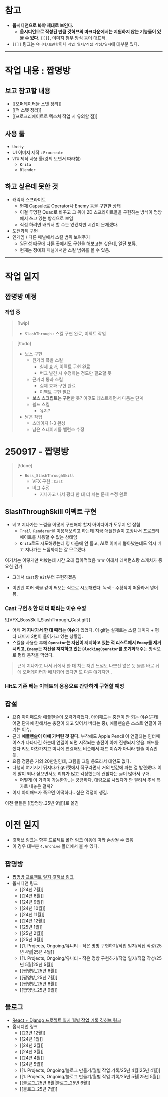 # 참고
- **옵시디언으로 봐야 제대로 보인다.**
	- **옵시디언으로 작성된 만큼 깃허브의 마크다운에서는 지원하지 않는 기능들이 있을 수 있다.** `[[]]`, 이미지 첨부 방식 등이 대표적.
- `[[]]` 링크는 `유니티/보관함`이나 `작업 일지/직접 작성/일지`에 대부분 있다.
---
# 작업 내용 : 짭명방

## 보고 참고할 내용
- [[오퍼레이터들 스탯 정리]]
- [[적 스탯 정리]]
- [[프로크리에이트로 텍스쳐 작업 시 유의할 점]]
## 사용 툴
- `Unity`
- UI 이미지 제작 : `Procreate`
- `VFX` 제작 사용 툴(강의 보면서 따라함)
	- `Krita`
	- `Blender`

## 하고 싶은데 못한 것
- 캐릭터 스프라이트 
	- 현재 Capsule로 Operator나 Enemy 등을 구현한 상태
	- 이걸 투명한 Quad로 바꾸고 그 위에 2D 스프라이트들을 구현하는 방식이 명방에서 쓰고 있는 방식으로 보임
	- 직접 하려면 배워서 할 수는 있겠지만 시간이 문제겠다. 
- 도전과제 구현
- 인게임 / 다른 패널에서 스킬 범위 보여주기 
	- 일관성 때문에 다른 곳에서도 구현을 해보고는 싶은데, 일단 보류.
	- 현재는 정예화 패널에서만 스킬 범위를 볼 수 있음.

---
# 작업 일지

## 짭명방 예정

### 작업 중

>[!wip]
>- `SlashThrough` : 스킬 구현 완료, 이펙트 작업 



>[!todo]
>- 보스 구현
>	- 원거리 폭발 스킬
>		- 실제 효과, 이펙트 구현 완료
>		- 버그 발견 시 수정하는 정도만 필요할 듯
>	- 근거리 통과 스킬
>		- 실제 효과 구현 완료
>		- 이펙트 구현 필요
>	- **보스 스크립트는 구현**한 듯? 이것도 테스트하면서 다듬는 단계
>	- 쉴드 스킬
>		- 유지? 
>- 남은 작업
>	- 스테이지 1-3 완성
>	- 남은 스테이지들 밸런스 수정

# 250917 - 짭명방

>[!done]
>- `Boss_SlashThroughSkill`
>	- VFX 구현 : `Cast`
>	- 버그 수정 
>		- 지나가고 나서 평타 한 대 더 치는 문제 수정 완료
## SlashThroughSkill 이펙트 구현
- 베고 지나가는 느낌을 어떻게 구현해야 할지 아이디어가 도무지 안 잡힘
	- `Trail Renderer`을 이용해보려고 하는데 지금 애플펜슬이 고장나서 프로크리에이트를 사용할 수 없는 상태임
	- `Krita`로도 시도해봤는데 영 마음에 안 들고, AI로 이미지 뽑아봤는데도 역시 베고 지나가는 느낌까지는 잘 모르겠다.

여기서는 이렇게만 써놨는데 시간 오래 잡아먹었음 ㅠㅠ 이래서 레퍼런스랑 스케치가 중요한 건가

- 그래서 `Cast`랑 `Hit`부터 구현하겠음


- 이번엔 여러 색을 같이 써보는 식으로 시도해봤다. 녹색 - 주황색이 떠올라서 넣어봄.
### Cast 구현 & 한 대 더 때리는 이슈 수정
![[VFX_BossSkill_SlashThrough_Cast.gif]]
- 어제 **저 지나가서 한 대 때리는 이슈**가 있었다. 이 gif는 실제로는 스킬 대미지 + 평타 대미지 2번이 들어가고 있는 상황임.
- 스킬을 사용한 후에 **`Operator`는 자신이 저지하고 있는 적 리스트에서 `Enemy`를 제거시키고, `Enemy`는 자신을 저지하고 있는 `BlockingOperator`를 초기화**해주는 방식으로 평타 동작을 막았다.

> 근데 지나가고 나서 뒤에서 한 대 치는 저런 느낌도 나쁘진 않은 듯
> 물론 바로 뒤에 오퍼레이터가 배치되어 있다면 또 다른 얘기지만..

### Hit도 기존 베는 이펙트의 응용으로 간단하게 구현할 예정




## 잡설
- 요즘 아이패드랑 애플펜슬이 오락가락했다. 아이패드는 충전이 안 되는 이슈(근데 어떤 단자에 한해서는 충전이 되고 있어서 버티는 중), 애플펜슬은 스스로 연결이 끊기는 이슈.
- 근데 **애플펜슬이 아예 가버린 것 같다.** 부착해도 Apple Pencil 이 연결되는 인터페이스가 나타나긴 하는데 연결이 되면 시작되는 충전이 아예 진행되지 않음. 패드를 껐다 켜도 마찬가지고 미니에 연결해도 비슷해서 패드 이슈가 아니라 펜슬 이슈인 듯.
- 요즘 정품은 거의 20만원인데, 그림을 그릴 용도라서 대안도 없다. 
- 다행히 여기저기 뒤지다가 g마켓에서 직구라면서 거의 반값에 파는 걸 발견했다. 이게 말이 되나 싶으면서도 리뷰가 많고 걱정했는데 괜찮다는 글이 많아서 구매.
	- 어떻게 이 가격이 가능한가..는 궁금하다. 대량으로 사뒀다가 안 팔려서 추석 특가로 내놓은 걸까?
- 이제 아이패드가 죽으면 어떡하나.. 싶은 걱정이 생김.

이전 글들은 [[짭명방_25년 9월]]로 옮김


# 이전 일지

- 깃허브 링크는 향후 프로젝트 폴더 링크 이동에 따라 손상될 수 있음
- 이 경우 대부분 `4.Archive` 폴더에서 볼 수 있다.
## 짭명방
- [짭명방 프로젝트 일지 깃허브 링크](https://github.com/dowrave/TIL/tree/main/Obsidian/1.%20Projects%2C%20Ongoing/%EC%9C%A0%EB%8B%88%ED%8B%B0%20-%20%EC%9E%91%EC%9D%80%20%EB%AA%85%EB%B0%A9%20%EA%B5%AC%ED%98%84%ED%95%98%EA%B8%B0/%EC%9E%91%EC%97%85%20%EC%9D%BC%EC%A7%80/%EC%A7%81%EC%A0%91%20%EC%9E%91%EC%84%B1)
- 옵시디언 링크
	- [[24년 7월]]
	- [[24년 8월]]
	- [[24년 9월]]
	- [[24년 10월]]
	- [[24년 11월]]
	- [[24년 12월]]
	- [[25년 1월]]
	- [[25년 2월]]
	- [[25년 3월]]
	- [[1. Projects, Ongoing/유니티 - 작은 명방 구현하기/작업 일지/직접 작성/25년 4월|25년 4월]]
	- [[1. Projects, Ongoing/유니티 - 작은 명방 구현하기/작업 일지/직접 작성/25년 5월|25년 5월]]
	- [[짭명방_25년 6월]]
	- [[짭명방_25년 7월]]
	- [[짭명방_25년 8월]]
	- [[짭명방_25년 9월]]
## 블로그
- [React + Django 프로젝트 일지 월별 작업 기록 깃허브 링크](https://github.com/dowrave/TIL/tree/main/Obsidian/1.%20Projects%2C%20Ongoing/%ED%8F%AC%ED%8F%B4%20%EA%B2%B8%20%EB%B8%94%EB%A1%9C%EA%B7%B8%20%EB%A7%8C%EB%93%A4%EA%B8%B0/%EC%9B%94%EB%B3%84%20%EC%9E%91%EC%97%85%20%EA%B8%B0%EB%A1%9D)
- 옵시디언 링크
	- [[23년 12월]]
	- [[24년 1월]]
	- [[24년 2월]]
	- [[24년 3월]]
	- [[24년 4월]]
	- [[24년 5월]]
	- [[1. Projects, Ongoing/블로그 만들기/월별 작업 기록/25년 4월|25년 4월]]
	- [[1. Projects, Ongoing/블로그 만들기/월별 작업 기록/25년 5월|25년 5월]]
	- [[블로그_25년 6월|블로그_25년 6월]]
	- [[블로그_25년 7월]]